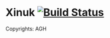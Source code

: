 # Xinuk [![Build Status](https://travis-ci.com/ddworak/xinuk.svg?token=oyDuQ2tC1pzqx4bUjNoW&branch=master)](https://travis-ci.com/ddworak/xinuk)

Copyrights: AGH